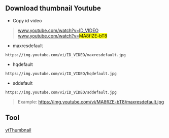 ## Download thumbnail Youtube

- Copy id video
> www.youtube.com/watch?v=ID_VIDEO<br>
> www.youtube.com/watch?v=<span style="background-color:yellow;color:black">MA8flZE-bT8</span>

- maxresdefault
```
https://img.youtube.com/vi/ID_VIDEO/maxresdefault.jpg
```
- hqdefault
```
https://img.youtube.com/vi/ID_VIDEO/hqdefault.jpg
```
- sddefault
```
https://img.youtube.com/vi/ID_VIDEO/sddefault.jpg
```
> Example: https://img.youtube.com/vi/MA8flZE-bT8/maxresdefault.jpg

## Tool
[ytThumbnail]()